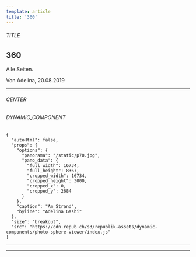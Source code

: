 ```yaml
---
template: article
title: '360'
---
```


<section><h6>TITLE</h6>

# 360

Alle Seiten.

Von Adelina, 20.08.2019

<hr /></section>

<section><h6>CENTER</h6>

<section><h6>DYNAMIC_COMPONENT</h6>

```
{
  "autoHtml": false,
  "props": {
    "options": {
      "panorama": "/static/p70.jpg",
      "pano_data": {
        "full_width": 16734,
        "full_height": 8367,
        "cropped_width": 16734,
        "cropped_height": 3000,
        "cropped_x": 0,
        "cropped_y": 2684
      }
    },
    "caption": "Am Strand",
    "byline": "Adelina Gashi"
  },
  "size": "breakout",
  "src": "https://cdn.repub.ch/s3/republik-assets/dynamic-components/photo-sphere-viewer/index.js"
}
```

<hr /></section>

<hr /></section>
